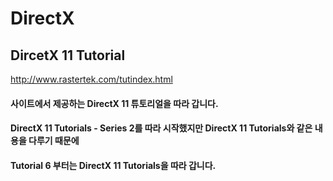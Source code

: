 # DirectX
## DircetX 11 Tutorial   
 
http://www.rastertek.com/tutindex.html   
#### 사이트에서 제공하는 DirectX 11 튜토리얼을 따라 갑니다.
#### DirectX 11 Tutorials - Series 2를 따라 시작했지만 DirectX 11 Tutorials와 같은 내용을 다루기 때문에   
#### Tutorial 6 부터는 DirectX 11 Tutorials을 따라 갑니다.

